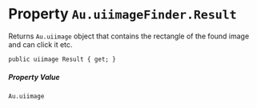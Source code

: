 # Property `Au.uiimageFinder.Result`

Returns `Au.uiimage` object that contains the rectangle of the found image and can click it etc.

```
public uiimage Result { get; }
```

##### Property Value

`Au.uiimage`